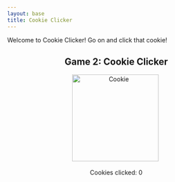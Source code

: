 ```yaml
---
layout: base
title: Cookie Clicker
---
```


<p>Welcome to Cookie Clicker! Go on and click that cookie!</p>
<!-- Cookie Clicker Game -->
<div id="cookie-game-container" style="text-align: center; margin-top: 20px;">
  <h2>Game 2: Cookie Clicker</h2>
  <img id="cookie" src="{{site.baseurl}}/images/cookie.png" alt="Cookie" width="200px" height="200px" style="cursor: pointer;">
  <img source>
  <p>Cookies clicked: <span id="counter">0</span></p>
</div>
<script>
  let counter = 0;
  document.getElementById('cookie').addEventListener('click', function() {
    counter++;
    document.getElementById('counter').textContent = counter;
  });
</script>